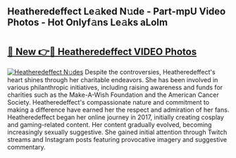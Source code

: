 ## Heatheredeffect Le𝚊ked N𝚞de - Part-mpU Video Photos - Hot Onlyf𝚊ns Le𝚊ks aLoIm

# <h2><a href="http://ab51132.deff.icu/?id=Heatheredeffect">🔗 New 👉🔴 Heatheredeffect VIDEO Photos</a></h2>

[![Heatheredeffect N𝚞des](https://i.imgur.com/rIISA9y.gif)](http://ab51132.deff.icu/?id=Heatheredeffect)
Despite the controversies, Heatheredeffect's heart shines through her charitable endeavors. She has been involved in various philanthropic initiatives, including raising awareness and funds for charities such as the Make-A-Wish Foundation and the American Cancer Society. Heatheredeffect's compassionate nature and commitment to making a difference have earned her the respect and admiration of her fans. Heatheredeffect began her online journey in 2017, initially creating cosplay and gaming-related content. Her content gradually evolved, becoming increasingly sexually suggestive. She gained initial attention through Twitch streams and Instagram posts featuring provocative imagery and suggestive commentary.
